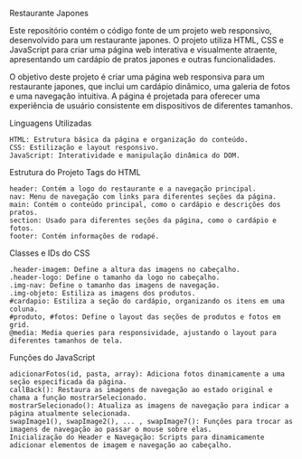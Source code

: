 Restaurante Japones

Este repositório contém o código fonte de um projeto web responsivo, desenvolvido para um restaurante japones. O projeto utiliza HTML, CSS e JavaScript para criar uma página web interativa e visualmente atraente, apresentando um cardápio de pratos japones e outras funcionalidades.

O objetivo deste projeto é criar uma página web responsiva para um restaurante japones, que inclui um cardápio dinâmico, uma galeria de fotos e uma navegação intuitiva. A página é projetada para oferecer uma experiência de usuário consistente em dispositivos de diferentes tamanhos.

Linguagens Utilizadas

    HTML: Estrutura básica da página e organização do conteúdo.
    CSS: Estilização e layout responsivo.
    JavaScript: Interatividade e manipulação dinâmica do DOM.

Estrutura do Projeto
Tags do HTML

    header: Contém a logo do restaurante e a navegação principal.
    nav: Menu de navegação com links para diferentes seções da página.
    main: Contém o conteúdo principal, como o cardápio e descrições dos pratos.
    section: Usado para diferentes seções da página, como o cardápio e fotos.
    footer: Contém informações de rodapé.

Classes e IDs do CSS

    .header-imagem: Define a altura das imagens no cabeçalho.
    .header-logo: Define o tamanho da logo no cabeçalho.
    .img-nav: Define o tamanho das imagens de navegação.
    .img-objeto: Estiliza as imagens dos produtos.
    #cardapio: Estiliza a seção do cardápio, organizando os itens em uma coluna.
    #produto, #fotos: Define o layout das seções de produtos e fotos em grid.
    @media: Media queries para responsividade, ajustando o layout para diferentes tamanhos de tela.

Funções do JavaScript

    adicionarFotos(id, pasta, array): Adiciona fotos dinamicamente a uma seção especificada da página.
    callBack(): Restaura as imagens de navegação ao estado original e chama a função mostrarSelecionado.
    mostrarSelecionado(): Atualiza as imagens de navegação para indicar a página atualmente selecionada.
    swapImage1(), swapImage2(), ... , swapImage7(): Funções para trocar as imagens de navegação ao passar o mouse sobre elas.
    Inicialização do Header e Navegação: Scripts para dinamicamente adicionar elementos de imagem e navegação ao cabeçalho.